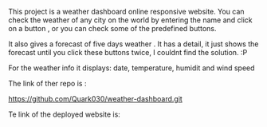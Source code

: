 

This project is a  weather dashboard online responsive website. You can check the weather of any city on the world  by entering the name and click on a button , or you can check some of the predefined buttons.

It also gives a forecast of five days weather . It has a detail, it just shows the forecast until you click these buttons twice, I couldnt find the solution. :P

For the weather info it displays: date, temperature, humidit and  wind speed 




The link of ther repo is :

https://github.com/Quark030/weather-dashboard.git


Te link of the deployed website is:

